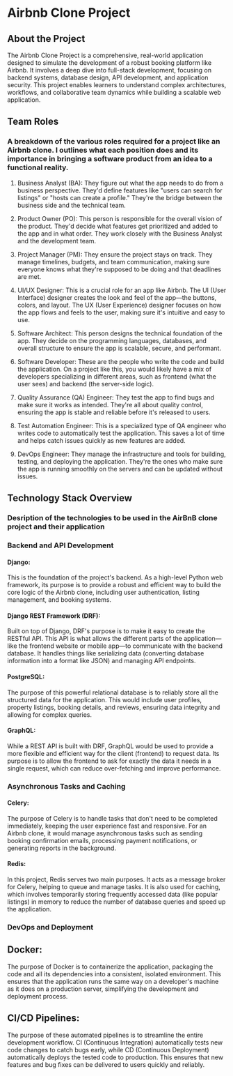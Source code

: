 # Airbnb Clone Project  
## About the Project
The Airbnb Clone Project is a comprehensive, real-world application designed to simulate the development of a robust booking platform like Airbnb. It involves a deep dive into full-stack development, focusing on backend systems, database design, API development, and application security. This project enables learners to understand complex architectures, workflows, and collaborative team dynamics while building a scalable web application.

## Team Roles
### A breakdown of the various roles required for a project like an Airbnb clone. I outlines what each position does and its importance in bringing a software product from an idea to a functional reality.
1. Business Analyst (BA): They figure out what the app needs to do from a business perspective. They'd define features like "users can search for listings" or "hosts can create a profile." They're the bridge between the business side and the technical team.

2. Product Owner (PO): This person is responsible for the overall vision of the product. They'd decide what features get prioritized and added to the app and in what order. They work closely with the Business Analyst and the development team.

3. Project Manager (PM): They ensure the project stays on track. They manage timelines, budgets, and team communication, making sure everyone knows what they're supposed to be doing and that deadlines are met.

4. UI/UX Designer: This is a crucial role for an app like Airbnb. The UI (User Interface) designer creates the look and feel of the app—the buttons, colors, and layout. The UX (User Experience) designer focuses on how the app flows and feels to the user, making sure it's intuitive and easy to use.

5. Software Architect: This person designs the technical foundation of the app. They decide on the programming languages, databases, and overall structure to ensure the app is scalable, secure, and performant.

6. Software Developer: These are the people who write the code and build the application. On a project like this, you would likely have a mix of developers specializing in different areas, such as frontend (what the user sees) and backend (the server-side logic).

7. Quality Assurance (QA) Engineer: They test the app to find bugs and make sure it works as intended. They're all about quality control, ensuring the app is stable and reliable before it's released to users.

8. Test Automation Engineer: This is a specialized type of QA engineer who writes code to automatically test the application. This saves a lot of time and helps catch issues quickly as new features are added.

9. DevOps Engineer: They manage the infrastructure and tools for building, testing, and deploying the application. They're the ones who make sure the app is running smoothly on the servers and can be updated without issues.

## Technology Stack Overview
### Desription of the technologies to be used in the AirBnB clone project and their application 

### Backend and API Development
#### Django: 
This is the foundation of the project's backend. As a high-level Python web framework, its purpose is to provide a robust and efficient way to build the core logic of the Airbnb clone, including user authentication, listing management, and booking systems.

#### Django REST Framework (DRF): 
Built on top of Django, DRF's purpose is to make it easy to create the RESTful API. This API is what allows the different parts of the application—like the frontend website or mobile app—to communicate with the backend database. It handles things like serializing data (converting database information into a format like JSON) and managing API endpoints.

#### PostgreSQL: 
The purpose of this powerful relational database is to reliably store all the structured data for the application. This would include user profiles, property listings, booking details, and reviews, ensuring data integrity and allowing for complex queries.

#### GraphQL: 
While a REST API is built with DRF, GraphQL would be used to provide a more flexible and efficient way for the client (frontend) to request data. Its purpose is to allow the frontend to ask for exactly the data it needs in a single request, which can reduce over-fetching and improve performance.

### Asynchronous Tasks and Caching
#### Celery: 
The purpose of Celery is to handle tasks that don't need to be completed immediately, keeping the user experience fast and responsive. For an Airbnb clone, it would manage asynchronous tasks such as sending booking confirmation emails, processing payment notifications, or generating reports in the background.

#### Redis: 
In this project, Redis serves two main purposes. It acts as a message broker for Celery, helping to queue and manage tasks. It is also used for caching, which involves temporarily storing frequently accessed data (like popular listings) in memory to reduce the number of database queries and speed up the application.

### DevOps and Deployment
## Docker: 
The purpose of Docker is to containerize the application, packaging the code and all its dependencies into a consistent, isolated environment. This ensures that the application runs the same way on a developer's machine as it does on a production server, simplifying the development and deployment process.

## CI/CD Pipelines: 
The purpose of these automated pipelines is to streamline the entire development workflow. CI (Continuous Integration) automatically tests new code changes to catch bugs early, while CD (Continuous Deployment) automatically deploys the tested code to production. This ensures that new features and bug fixes can be delivered to users quickly and reliably.
